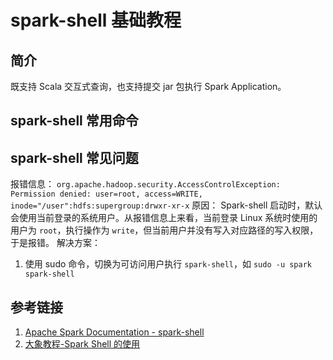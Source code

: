 # spark-shell 基础教程


## 简介

既支持 Scala 交互式查询，也支持提交 jar 包执行 Spark Application。

## spark-shell 常用命令




## spark-shell 常见问题


报错信息：
`org.apache.hadoop.security.AccessControlException: Permission denied: user=root, access=WRITE, inode="/user":hdfs:supergroup:drwxr-xr-x`
原因：
Spark-shell 启动时，默认会使用当前登录的系统用户。从报错信息上来看，当前登录 Linux 系统时使用的用户为 `root`，执行操作为 `write`，但当前用户并没有写入对应路径的写入权限，于是报错。
解决方案：
1. 使用 sudo 命令，切换为可访问用户执行 `spark-shell`，如 `sudo -u spark spark-shell`


## 参考链接
1. [Apache Spark Documentation - spark-shell](https://spark.apache.org/docs/3.2.0/quick-start.html#interactive-analysis-with-the-spark-shell)
2. [大象教程-Spark Shell 的使用](https://www.hadoopdoc.com/spark/spark-shell)